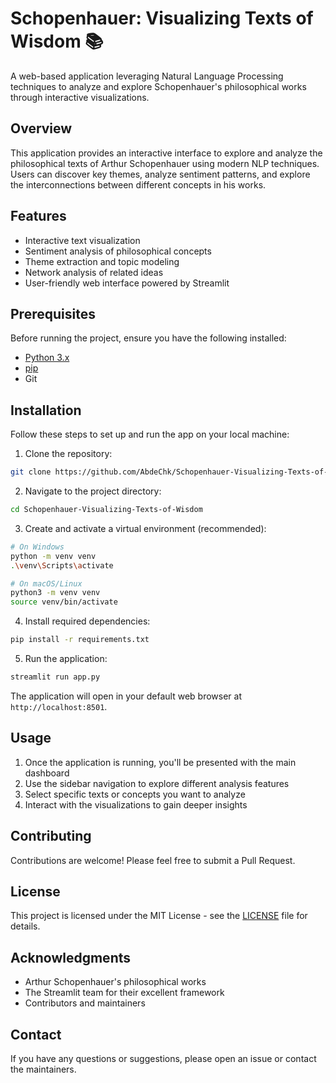 # Schopenhauer: Visualizing Texts of Wisdom 📚

A web-based application leveraging Natural Language Processing techniques to analyze and explore Schopenhauer's philosophical works through interactive visualizations.

## Overview

This application provides an interactive interface to explore and analyze the philosophical texts of Arthur Schopenhauer using modern NLP techniques. Users can discover key themes, analyze sentiment patterns, and explore the interconnections between different concepts in his works.

## Features

- Interactive text visualization
- Sentiment analysis of philosophical concepts
- Theme extraction and topic modeling
- Network analysis of related ideas
- User-friendly web interface powered by Streamlit

## Prerequisites

Before running the project, ensure you have the following installed:
- [Python 3.x](https://www.python.org/downloads/)
- [pip](https://pip.pypa.io/en/stable/)
- Git

## Installation

Follow these steps to set up and run the app on your local machine:

1. Clone the repository:
```bash
git clone https://github.com/AbdeChk/Schopenhauer-Visualizing-Texts-of-Wisdom.git
```

2. Navigate to the project directory:
```bash
cd Schopenhauer-Visualizing-Texts-of-Wisdom
```

3. Create and activate a virtual environment (recommended):
```bash
# On Windows
python -m venv venv
.\venv\Scripts\activate

# On macOS/Linux
python3 -m venv venv
source venv/bin/activate
```

4. Install required dependencies:
```bash
pip install -r requirements.txt
```

5. Run the application:
```bash
streamlit run app.py
```

The application will open in your default web browser at `http://localhost:8501`.

## Usage

1. Once the application is running, you'll be presented with the main dashboard
2. Use the sidebar navigation to explore different analysis features
3. Select specific texts or concepts you want to analyze
4. Interact with the visualizations to gain deeper insights

## Contributing

Contributions are welcome! Please feel free to submit a Pull Request.

## License

This project is licensed under the MIT License - see the [LICENSE](LICENSE) file for details.

## Acknowledgments

- Arthur Schopenhauer's philosophical works
- The Streamlit team for their excellent framework
- Contributors and maintainers

## Contact

If you have any questions or suggestions, please open an issue or contact the maintainers.
